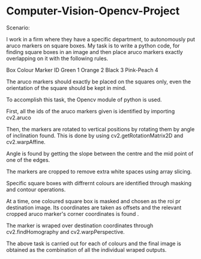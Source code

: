# Computer-Vision-Opencv-Project
Scenario:

I work in a firm where they have a specific department, to autonomously put aruco markers on square boxes. My task is to write a python code, for finding square boxes in an image and then place aruco markers exactly overlapping on it with the following rules.

Box Colour  Marker ID
Green       1
Orange      2
Black       3
Pink-Peach  4

The aruco markers should exactly be placed on the squares only, even the orientation of the square should be kept in mind.

To accomplish this task, the Opencv module of python is used. 

First, all the ids of the aruco markers given is identified by importing cv2.aruco

Then, the markers are rotated to vertical positions by rotating them by angle of inclination found. This is done by using cv2.getRotationMatrix2D and cv2.warpAffine.

Angle is found by getting the slope between the centre and the mid point of one of the edges.

The markers are cropped to remove extra white spaces using array slicing.

Specific square boxes with diffrernt colours are identified through masking and contour operations.

At a time, one coloured square box is masked and chosen as the roi pr destination image. Its coordinates are taken as offsets and the relevant cropped aruco marker's corner coordinates is found . 

The marker is wraped over destination coordinates through cv2.findHomography and cv2.warpPerspective.

The above task is carried out for each of colours and the final image is obtained as the combination of all the individual wraped outputs.
